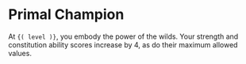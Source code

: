 # Primal Champion
At `{( level )}`, you embody the power of the wilds.
Your strength and constitution ability scores increase by 4, as do their maximum allowed values.
